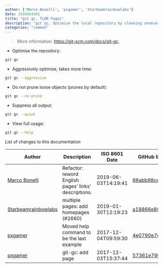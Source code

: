```yaml
---
author: ['Marco Bonelli', 'pxgamer', 'Starbeamrainbowlabs']
date: 1559564381
title: "git gc, TLDR Pages"
description: "git gc, Optimise the local repository by cleaning unnecessary files."
categories: "common"
---
```

> More information: <https://git-scm.com/docs/git-gc>.

- Optimise the repository:

```bash
git gc
```

- Aggressively optimise, takes more time:

```bash
git gc --aggressive
```

- Do not prune loose objects (prunes by default):

```bash
git gc --no-prune
```

- Suppress all output:

```bash
git gc --quiet
```

- View full usage:

```bash
git gc --help
```
List of changes to this documentation


Author | Description | ISO 8601 Date | GitHub link
------|-----|-----|-----
[Marco Bonelli](mailto:marco@mebeim.net) | Refactor: reword English pages' links' descriptions. | 2019-06-03T14:19:41 | [66abb98ce935](https://github.com/tldr-pages/tldr/commit/66abb98ce935c0f4516bf30c4d6da72180d5a3ab)
[Starbeamrainbowlabs](mailto:sbrl@starbeamrainbowlabs.com) | multiple pages: add homepages (#2660) | 2019-01-30T12:19:23 | [a19866e88add](https://github.com/tldr-pages/tldr/commit/a19866e88addb239484637579b17e7c6ea9b53aa)
[pxgamer](mailto:owzie123@gmail.com) | Moved help command to be the last example | 2017-12-04T09:59:30 | [4e0790e7e002](https://github.com/tldr-pages/tldr/commit/4e0790e7e00211576e5643fc6b722f621adaec29)
[pxgamer](mailto:owzie123@gmail.com) | git-gc: add page | 2017-12-03T15:37:44 | [57361e79b363](https://github.com/tldr-pages/tldr/commit/57361e79b363346f089ea33969ea9ef81db1123a)

